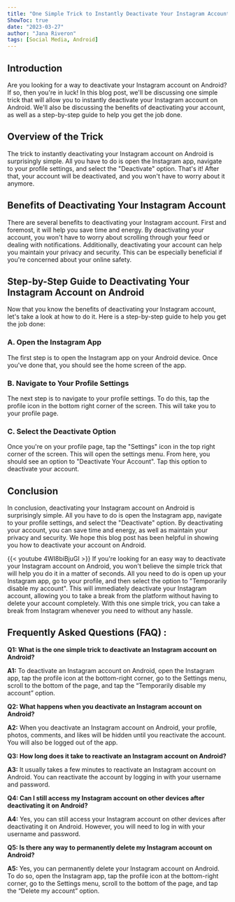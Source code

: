```yaml
---
title: "One Simple Trick to Instantly Deactivate Your Instagram Account on Android - You Won't Believe What Happens Next!"
ShowToc: true 
date: "2023-03-27"
author: "Jana Riveron" 
tags: [Social Media, Android]
---
```

## Introduction
Are you looking for a way to deactivate your Instagram account on Android? If so, then you're in luck! In this blog post, we'll be discussing one simple trick that will allow you to instantly deactivate your Instagram account on Android. We'll also be discussing the benefits of deactivating your account, as well as a step-by-step guide to help you get the job done. 

## Overview of the Trick
The trick to instantly deactivating your Instagram account on Android is surprisingly simple. All you have to do is open the Instagram app, navigate to your profile settings, and select the "Deactivate" option. That's it! After that, your account will be deactivated, and you won't have to worry about it anymore. 

## Benefits of Deactivating Your Instagram Account
There are several benefits to deactivating your Instagram account. First and foremost, it will help you save time and energy. By deactivating your account, you won't have to worry about scrolling through your feed or dealing with notifications. Additionally, deactivating your account can help you maintain your privacy and security. This can be especially beneficial if you're concerned about your online safety. 

## Step-by-Step Guide to Deactivating Your Instagram Account on Android
Now that you know the benefits of deactivating your Instagram account, let's take a look at how to do it. Here is a step-by-step guide to help you get the job done: 

### A. Open the Instagram App
The first step is to open the Instagram app on your Android device. Once you've done that, you should see the home screen of the app. 

### B. Navigate to Your Profile Settings
The next step is to navigate to your profile settings. To do this, tap the profile icon in the bottom right corner of the screen. This will take you to your profile page. 

### C. Select the Deactivate Option
Once you're on your profile page, tap the "Settings" icon in the top right corner of the screen. This will open the settings menu. From here, you should see an option to "Deactivate Your Account". Tap this option to deactivate your account. 

## Conclusion
In conclusion, deactivating your Instagram account on Android is surprisingly simple. All you have to do is open the Instagram app, navigate to your profile settings, and select the "Deactivate" option. By deactivating your account, you can save time and energy, as well as maintain your privacy and security. We hope this blog post has been helpful in showing you how to deactivate your account on Android.

{{< youtube 4WI8biBjuGI >}} 
If you're looking for an easy way to deactivate your Instagram account on Android, you won't believe the simple trick that will help you do it in a matter of seconds. All you need to do is open up your Instagram app, go to your profile, and then select the option to "Temporarily disable my account". This will immediately deactivate your Instagram account, allowing you to take a break from the platform without having to delete your account completely. With this one simple trick, you can take a break from Instagram whenever you need to without any hassle.

## Frequently Asked Questions (FAQ) :
**Q1: What is the one simple trick to deactivate an Instagram account on Android?**

**A1:** To deactivate an Instagram account on Android, open the Instagram app, tap the profile icon at the bottom-right corner, go to the Settings menu, scroll to the bottom of the page, and tap the “Temporarily disable my account” option.

**Q2: What happens when you deactivate an Instagram account on Android?**

**A2:** When you deactivate an Instagram account on Android, your profile, photos, comments, and likes will be hidden until you reactivate the account. You will also be logged out of the app.

**Q3: How long does it take to reactivate an Instagram account on Android?**

**A3:** It usually takes a few minutes to reactivate an Instagram account on Android. You can reactivate the account by logging in with your username and password.

**Q4: Can I still access my Instagram account on other devices after deactivating it on Android?**

**A4:** Yes, you can still access your Instagram account on other devices after deactivating it on Android. However, you will need to log in with your username and password.

**Q5: Is there any way to permanently delete my Instagram account on Android?**

**A5:** Yes, you can permanently delete your Instagram account on Android. To do so, open the Instagram app, tap the profile icon at the bottom-right corner, go to the Settings menu, scroll to the bottom of the page, and tap the “Delete my account” option.


